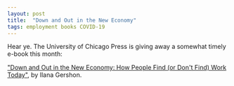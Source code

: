 ```yaml
---
layout: post
title:  "Down and Out in the New Economy"
tags: employment books COVID-19
---
```


Hear ye. The University of Chicago Press is giving away a somewhat timely e-book this month:

["Down and Out in the New Economy:
How People Find (or Don't Find) Work Today"](https://press.uchicago.edu/books/freeEbook.html), by Ilana Gershon.